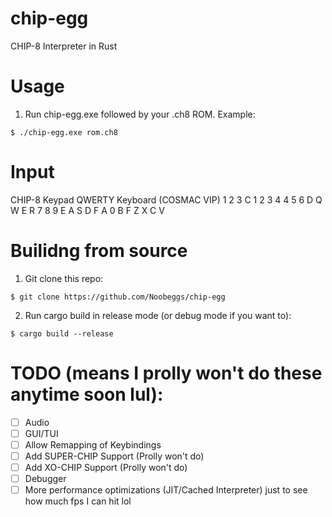 # chip-egg
CHIP-8 Interpreter in Rust

# Usage
1. Run chip-egg.exe followed by your .ch8 ROM. Example:
```
$ ./chip-egg.exe rom.ch8
```

# Input
CHIP-8 Keypad  QWERTY Keyboard
(COSMAC VIP)
1 2 3 C        1 2 3 4
4 5 6 D        Q W E R
7 8 9 E        A S D F
A 0 B F        Z X C V

# Builidng from source
1. Git clone this repo:
```
$ git clone https://github.com/Noobeggs/chip-egg
```
2. Run cargo build in release mode (or debug mode if you want to):
```
$ cargo build --release
```

# TODO (means I prolly won't do these anytime soon lul):
- [ ] Audio
- [ ] GUI/TUI
- [ ] Allow Remapping of Keybindings
- [ ] Add SUPER-CHIP Support (Prolly won't do)
- [ ] Add XO-CHIP Support (Prolly won't do)
- [ ] Debugger
- [ ] More performance optimizations (JIT/Cached Interpreter) just to see how much fps I can hit lol
